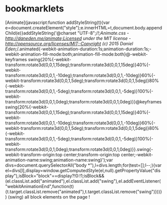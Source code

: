 # bookmarklets

[Animate](javascript:function addStyleString(t){var e=document.createElement("style");e.innerHTML=t,document.body.appendChild(e)}addStyleString('@charset "UTF-8";/*!;Animate.css - http://daneden.me/animate;Licensed under the MIT license - http://opensource.org/licenses/MIT;;Copyright (c) 2015 Daniel Eden;*/.animated{-webkit-animation-duration:1s;animation-duration:1s;-webkit-animation-fill-mode:both;animation-fill-mode:both}@-webkit-keyframes swing{20%{-webkit-transform:rotate3d(0,0,1,15deg);transform:rotate3d(0,0,1,15deg)}40%{-webkit-transform:rotate3d(0,0,1,-10deg);transform:rotate3d(0,0,1,-10deg)}60%{-webkit-transform:rotate3d(0,0,1,5deg);transform:rotate3d(0,0,1,5deg)}80%{-webkit-transform:rotate3d(0,0,1,-5deg);transform:rotate3d(0,0,1,-5deg)}100%{-webkit-transform:rotate3d(0,0,1,0deg);transform:rotate3d(0,0,1,0deg)}}@keyframes swing{20%{-webkit-transform:rotate3d(0,0,1,15deg);transform:rotate3d(0,0,1,15deg)}40%{-webkit-transform:rotate3d(0,0,1,-10deg);transform:rotate3d(0,0,1,-10deg)}60%{-webkit-transform:rotate3d(0,0,1,5deg);transform:rotate3d(0,0,1,5deg)}80%{-webkit-transform:rotate3d(0,0,1,-5deg);transform:rotate3d(0,0,1,-5deg)}100%{-webkit-transform:rotate3d(0,0,1,0deg);transform:rotate3d(0,0,1,0deg)}}.swing{-webkit-transform-origin:top center;transform-origin:top center;-webkit-animation-name:swing;animation-name:swing}');var divs=document.querySelectorAll("body *"),l=divs.length;for(test=[];l--;){var el=divs[l],display=window.getComputedStyle(el,null).getPropertyValue("display"),isBlock="block"==display?!0:!1;isBlock&&(el.classList.add("animated"),el.classList.add("swing"),el.addEventListener("webkitAnimationEnd",function(t){t.target.classList.remove("animated"),t.target.classList.remove("swing")}))}) (swing) all block elements on the page !

